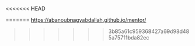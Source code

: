 <<<<<<< HEAD

=======
https://abanoubnagyabdallah.github.io/mentor/
>>>>>>> 3b85a61c959368427a69d98d485a75711bda82ec
